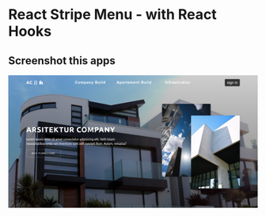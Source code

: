 # React Stripe Menu - with React Hooks


## Screenshot this apps
![This is a alt text.](/Images/Stripe_1.png "This is a sample image.")
